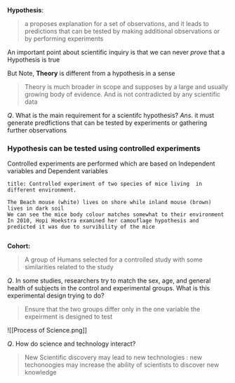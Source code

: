**Hypothesis**:
> a proposes explanation for a set of observations, and it leads to predictions that can be tested by making additional observations or by performing experiments

An important point about scientific inquiry is that we can never *prove* that a Hypothesis is true

But Note, **Theory** is different from a hypothesis in a sense
> Theory is much broader in scope and supposes by a large and usually growing body of evidence.
> And is not contradicted by any scientific data

$Q.$ What is the main requirement for a scientifc hypothesis?
$Ans.$   it must generate predfictions that can be tested by experiments 
          or gathering further observations


### Hypothesis can be tested using controlled experiments

Controlled experiments are performed which are based on Independent variables and Dependent variables

```ad-note
title: Controlled experiment of two species of mice living  in different environment.

The Beach mouse (white) lives on shore while inland mouse (brown) lives in dark soil
We can see the mice body colour matches somewhat to their environment
In 2010, Hopi Hoekstra examined her camouflage hypothesis and predicted it was due to survibility of the mice


```

**Cohort:**
> A group of Humans selected for a controlled study with some similarities related to the study


$Q.$ In some studies, researchers try to match the sex, age, and general health of subjects in the control and experimental groups. What is this experimental design trying to do?

> Ensure that the two groups differ only in the one variable the expeirment is designed to test



![[Process of Science.png]]

$Q.$ How do science and technology interact?
> New Scientific discovery may lead to new technologies : new techonoogies may increase the ability of scientists to discover new knowledge